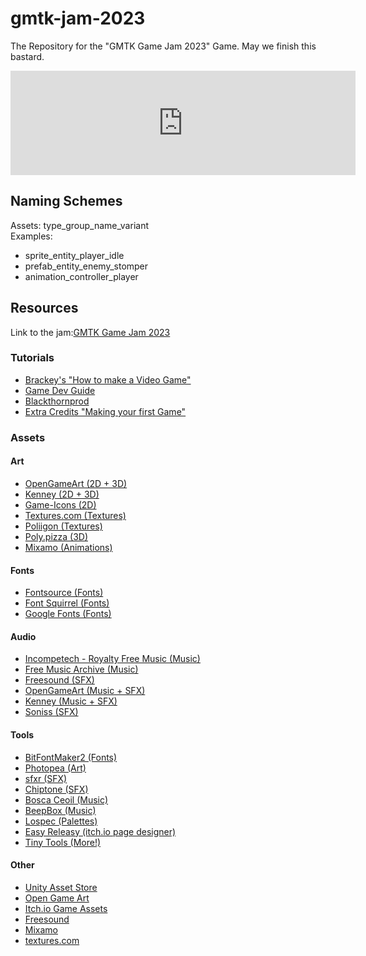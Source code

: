 # gmtk-jam-2023
The Repository for the "GMTK Game Jam 2023" Game. May we finish this bastard.

<iframe frameborder="0" src="https://itch.io/embed/2147034?bg_color=404147&amp;fg_color=f0f0f0&amp;link_color=000000&amp;border_color=404147" width="552" height="167"><a href="https://casqan.itch.io/carrier-express">Carrier Express by casqan, Ninja200411, mabe4004</a></iframe>

## Naming Schemes
Assets: type_group_name_variant  
Examples: 
- sprite_entity_player_idle
- prefab_entity_enemy_stomper
- animation_controller_player

## Resources
Link to the jam:[GMTK Game Jam 2023](https://itch.io/jam/gmtk-2023)

### Tutorials
- [Brackey's "How to make a Video Game"](https://www.youtube.com/watch?v=j48LtUkZRjU&list=PLPV2KyIb3jR5QFsefuO2RlAgWEz6EvVi6)
- [Game Dev Guide](https://www.youtube.com/@GameDevGuide/videos)
- [Blackthornprod](https://www.youtube.com/@Blackthornprod/playlists)
- [Extra Credits "Making your first Game"](https://www.youtube.com/watch?v=z06QR-tz1_o&list=PLhyKYa0YJ_5C6QC36h5eApOyXtx98ehGi)

### Assets

#### Art
- [OpenGameArt (2D + 3D)](https://opengameart.org/)
- [Kenney (2D + 3D)](https://www.kenney.nl/)
- [Game-Icons (2D)](https://game-icons.net/)
- [Textures.com (Textures)](https://www.textures.com/)
- [Poliigon (Textures)](https://www.poliigon.com/)
- [Poly.pizza (3D)](https://poly.pizza/)
- [Mixamo (Animations)](https://www.mixamo.com/#/)
  
#### Fonts
- [Fontsource (Fonts)](https://fontsource.org/)
- [Font Squirrel (Fonts)](https://www.fontsquirrel.com/)
- [Google Fonts (Fonts)](https://fonts.google.com/)
  
#### Audio
- [Incompetech - Royalty Free Music (Music)](https://artlist.io/royalty-free-music)
- [Free Music Archive (Music)](https://freemusicarchive.org/)
- [Freesound (SFX)](https://freesound.org/)
- [OpenGameArt (Music + SFX)](https://opengameart.org/)
- [Kenney (Music + SFX)](https://www.kenney.nl/)
- [Soniss (SFX)](https://sonniss.com/)
  
#### Tools
- [BitFontMaker2 (Fonts)](https://www.pentacom.jp/pentacom/bitfontmaker2/)
- [Photopea (Art)](https://www.photopea.com/)
- [sfxr (SFX)](https://sfxr.me/)
- [Chiptone (SFX)](https://sfbgames.itch.io/chiptone)
- [Bosca Ceoil (Music)](https://boscaceoil.net/)
- [BeepBox (Music)](https://www.beepbox.co/)
- [Lospec (Palettes)](https://lospec.com/)
- [Easy Releasy (itch.io page designer)](https://jannikboysen.itch.io/easy-releasy)
- [Tiny Tools (More!)](https://tinytools.site/)
  
#### Other
- [Unity Asset Store](https://assetstore.unity.com/)
- [Open Game Art](https://opengameart.org/)
- [Itch.io Game Assets](https://itch.io/game-assets)
- [Freesound](https://freesound.org/)
- [Mixamo](https://www.mixamo.com/)
- [textures.com](https://www.textures.com/)
